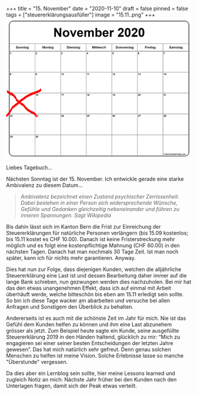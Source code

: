 +++
title = "15. November"
date = "2020-11-10"
draft = false
pinned = false
tags = ["steuererklärungsausfüller"]
image = "15.11..png"
+++
![](15.11..png)

Liebes Tagebuch…

Nächsten Sonntag ist der 15. November. Ich entwickle gerade eine starke Ambivalenz zu diesem Datum… 

> *Ambivalenz bezeichnet einen Zustand psychischer Zerrissenheit.* [](https://de.wikipedia.org/wiki/Zerrissenheit)*Dabei bestehen in einer Person sich widersprechende Wünsche, Gefühle und Gedanken gleichzeitig nebeneinander und führen zu inneren Spannungen. Sagt Wikipedia*

Bis dahin lässt sich im Kanton Bern die Frist zur Einreichung der Steuererklärungen für natürliche Personen verlängern (bis 15.09 kostenlos; bis 15.11 kostet es CHF 10.00). Danach ist keine Fristerstreckung mehr möglich und es folgt eine kostenpflichtige Mahnung (CHF 60.00) in den nächsten Tagen. Danach hat man nochmals 30 Tage Zeit. Ist man noch später, kann ich für nichts mehr garantieren. Anyway.

Dies hat nun zur Folge, dass diejenigen Kunden, welchen die alljährliche Steuererklärung eine Last ist und dessen Bearbeitung daher immer auf die lange Bank schieben, nun gezwungen werden dies nachzuholen. Bei mir hat das den etwas unangenehmen Effekt, dass ich auf einmal mit Arbeit überhäuft werde, welche bitteschön bis eben am 15.11 erledigt sein sollte. So bin ich diese Tage wacker am abarbeiten und versuche bei allen Anfragen und Sonstigem den Überblick zu behalten. 

Andererseits ist es auch mit die schönste Zeit im Jahr für mich. Nie ist das Gefühl dem Kunden helfen zu können und ihm eine Last abzunehem grösser als jetzt. Zum Beispiel heute sagte ein Kunde, seine ausgefüllte Steuererklärung 2019 in den Händen haltend, glücklich zu mir: “Mich zu engagieren sei einer seiner besten Entscheidungen der letzten Jahre gewesen”. Das hat mich natürlich sehr gefreut. Denn genau solchen Menschen zu helfen ist meine Vision. Solche Erlebnisse lasse so manche "Überstunde" vergessen.

Da dies aber ein Lernblog sein sollte, hier meine Lessons learned und zugleich Notiz an mich: Nächste Jahr früher bei den Kunden nach den Unterlagen fragen, damit sich der Peak etwas verteilt.